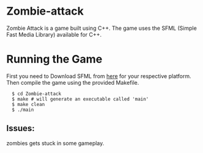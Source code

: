 # Zombie-attack
   Zombie Attack is a game built using C++. The game uses the SFML (Simple Fast
   Media Library) available for C++. 
   
   
# Running the Game

   First you need to Download SFML from [here](https://www.sfml-dev.org/download/sfml/2.4.2/) for your respective platform.
   Then compile the game using the provided Makefile.
   
      $ cd Zombie-attack
      $ make # will generate an executable called 'main' 
      $ make clean 
      $ ./main
  
## Issues:
   zombies gets stuck in some gameplay.
